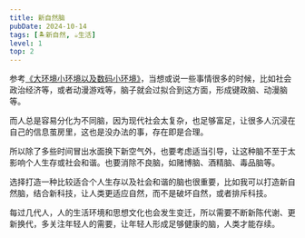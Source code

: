 ```yaml
---
title: 新自然脑
pubDate: 2024-10-14
tags: [🏝新自然, ☕生活]
level: 1
top: 2
---
```


参考[《大环境小环境以及数码小环境》](/xyy/20240921a)，当想或说一些事情很多的时候，比如社会政治经济等，或者动漫游戏等，脑子就会过拟合到这方面，形成键政脑、动漫脑等。

而人总是容易分化为不同脑，因为现代社会太复杂，也足够富足，让很多人沉浸在自己的信息茧房里，这也是没办法的事，存在即是合理。

所以除了多些时间冒出水面换下新空气外，也要考虑适当引导，让这种脑不至于太影响个人生存或社会和谐。也要消除不良脑，如赌博脑、酒精脑、毒品脑等。

选择打造一种比较适合个人生存以及社会和谐的脑也很重要，比如我可以打造新自然脑，结合新科技，让人类更适应自然，而不是破坏自然，或者排斥科技。

每过几代人，人的生活环境和思想文化也会发生变迁，所以需要不断新陈代谢、更新换代，多关注年轻人的需要，让年轻人形成足够健康的脑，人类才能存续。
